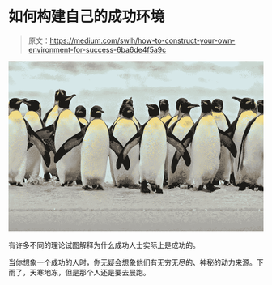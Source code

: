 # 如何构建自己的成功环境

> 原文：<https://medium.com/swlh/how-to-construct-your-own-environment-for-success-6ba6de4f5a9c>

![](img/2e759b86ff783854cc079e75c35e31b0.png)

有许多不同的理论试图解释为什么成功人士实际上是成功的。

当你想象一个成功的人时，你无疑会想象他们有无穷无尽的、神秘的动力来源。下雨了，天寒地冻，但是那个人还是要去晨跑。
